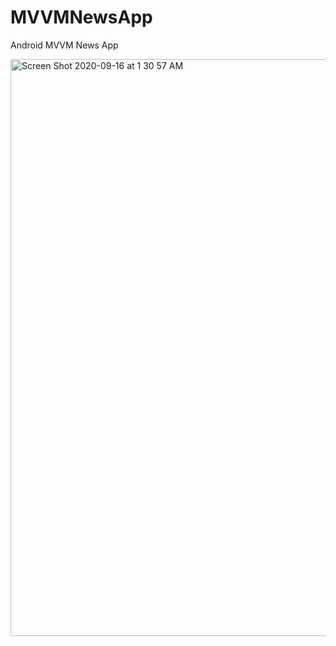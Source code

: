 # MVVMNewsApp
Android MVVM News App

<img width="923" alt="Screen Shot 2020-09-16 at 1 30 57 AM" src="https://user-images.githubusercontent.com/29502126/93312646-529aa400-f7bc-11ea-9621-5084c83fcbe0.png">
